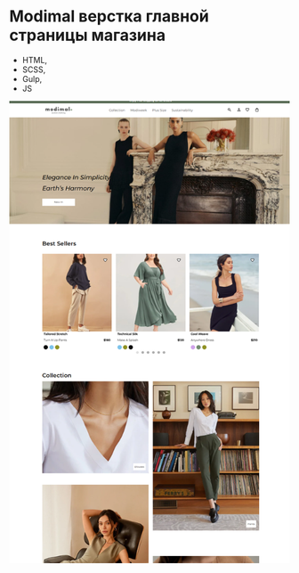 
# Modimal верстка главной страницы магазина
- HTML,
- SCSS,
- Gulp,
- JS

<img src="./readme (1).png" srcset="./readme (1).png" alt="Alt">
